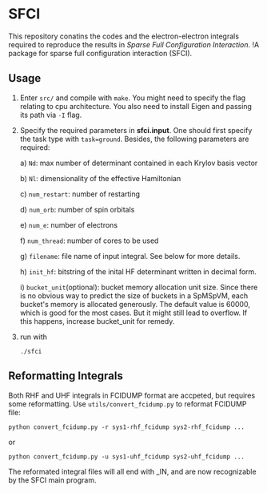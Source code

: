 # SFCI

This repository conatins the codes and the electron-electron integrals required to reproduce the results in _Sparse Full Configuration Interaction_.
!A package for sparse full configuration interaction (SFCI). 

## Usage

1. Enter `src/` and compile with `make`. You might need to specify the flag relating to cpu architecture. You also need to install Eigen and passing its path via `-I` flag.
2. Specify the required parameters in **sfci.input**. One should first specify the task type with `task=ground`. Besides, the following parameters are required: 

    a) `Nd`: max number of determinant contained in each Krylov basis vector
    
    b) `Nl`: dimensionality of the effective Hamiltonian 
    
    c) `num_restart`: number of restarting 
    
    d) `num_orb`: number of spin orbitals 
    
    e) `num_e`: number of electrons
    
    f) `num_thread`: number of cores to be used
    
    g) `filename`: file name of input integral. See below for more details.

    h) `init_hf`: bitstring of the inital HF determinant written in decimal form. 
    
    i) `bucket_unit`(optional): bucket memory allocation unit size. Since there is no obvious way to predict the size of buckets in a SpMSpVM, each bucket's memory is allocated generously. The default value is 60000, which is good for the most cases. But it might still lead to overflow. If this happens, increase bucket_unit for remedy. 

3. run with 

    `./sfci`

## Reformatting Integrals

Both RHF and UHF integrals in FCIDUMP format are accpeted, but requires some reformatting. Use `utils/convert_fcidump.py` to reformat FCIDUMP file:

    python convert_fcidump.py -r sys1-rhf_fcidump sys2-rhf_fcidump ...

or

	python convert_fcidump.py -u sys1-uhf_fcidump sys2-uhf_fcidump ...

The reformated integral files will all end with \_IN, and are now recognizable by the SFCI main program. 
